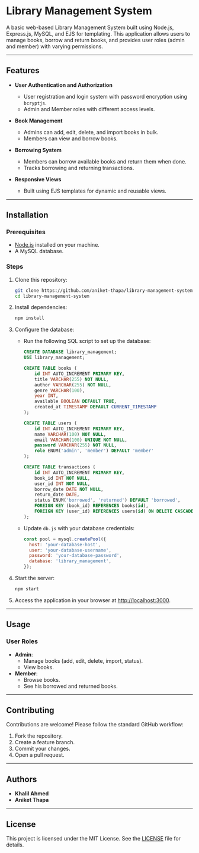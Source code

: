 # Library Management System

A basic web-based Library Management System built using Node.js, Express.js, MySQL, and EJS for templating. This application allows users to manage books, borrow and return books, and provides user roles (admin and member) with varying permissions.

---

## Features

- **User Authentication and Authorization**

  - User registration and login system with password encryption using `bcryptjs`.
  - Admin and Member roles with different access levels.

- **Book Management**

  - Admins can add, edit, delete, and import books in bulk.
  - Members can view and borrow books.

- **Borrowing System**

  - Members can borrow available books and return them when done.
  - Tracks borrowing and returning transactions.

- **Responsive Views**
  - Built using EJS templates for dynamic and reusable views.

---

## Installation

### Prerequisites

- [Node.js](https://nodejs.org/) installed on your machine.
- A MySQL database.

### Steps

1. Clone this repository:

   ```bash
   git clone https://github.com/aniket-thapa/library-management-system.git
   cd library-management-system
   ```

2. Install dependencies:

   ```bash
   npm install
   ```

3. Configure the database:

   - Run the following SQL script to set up the database:

     ```sql
     CREATE DATABASE library_management;
     USE library_management;

     CREATE TABLE books (
         id INT AUTO_INCREMENT PRIMARY KEY,
         title VARCHAR(255) NOT NULL,
         author VARCHAR(255) NOT NULL,
         genre VARCHAR(100),
         year INT,
         available BOOLEAN DEFAULT TRUE,
         created_at TIMESTAMP DEFAULT CURRENT_TIMESTAMP
     );

     CREATE TABLE users (
         id INT AUTO_INCREMENT PRIMARY KEY,
         name VARCHAR(100) NOT NULL,
         email VARCHAR(100) UNIQUE NOT NULL,
         password VARCHAR(255) NOT NULL,
         role ENUM('admin', 'member') DEFAULT 'member'
     );

     CREATE TABLE transactions (
         id INT AUTO_INCREMENT PRIMARY KEY,
         book_id INT NOT NULL,
         user_id INT NOT NULL,
         borrow_date DATE NOT NULL,
         return_date DATE,
         status ENUM('borrowed', 'returned') DEFAULT 'borrowed',
         FOREIGN KEY (book_id) REFERENCES books(id),
         FOREIGN KEY (user_id) REFERENCES users(id) ON DELETE CASCADE
     );
     ```

   - Update `db.js` with your database credentials:
     ```javascript
     const pool = mysql.createPool({
       host: 'your-database-host',
       user: 'your-database-username',
       password: 'your-database-password',
       database: 'library_management',
     });
     ```

4. Start the server:

   ```bash
   npm start
   ```

5. Access the application in your browser at [http://localhost:3000](http://localhost:3000).

---

## Usage

### User Roles

- **Admin**:
  - Manage books (add, edit, delete, import, status).
  - View books.
- **Member**:
  - Browse books.
  - See his borrowed and returned books.

---

## Contributing

Contributions are welcome! Please follow the standard GitHub workflow:

1. Fork the repository.
2. Create a feature branch.
3. Commit your changes.
4. Open a pull request.

---

## Authors

- **Khalil Ahmed**
- **Aniket Thapa**

---

## License

This project is licensed under the MIT License. See the [LICENSE](LICENSE) file for details.
